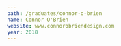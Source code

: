 ```yaml
---
path: /graduates/connor-o-brien
name: Connor O'Brien
website: www.connorobriendesign.com
year: 2018
---
```


